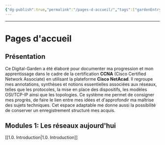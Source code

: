 ```yaml
---
{"dg-publish":true,"permalink":"/pages-d-accueil/","tags":["gardenEntry"]}
---
```


---
# Pages d'accueil

## Présentation
Ce Digital-Garden a été élaboré pour documenter ma progression et mon apprentissage dans le cadre de la certification **CCNA** (Cisco Certified Network Associate) en utilisant la plateforme **Cisco NetAcad**. 
Il regroupe mes annotations, synthèses et notions essentielles associées aux réseaux, telles que les protocoles, la mise en place des dispositifs, les modèles OSI/TCP-IP ainsi que les topologies. 
Ce système me permet de consigner mes progrès, de faire le lien entre mes idées et d'approfondir ma maîtrise des sujets techniques. Cet espace adaptable me donne aussi la possibilité de conserver un enregistrement structuré mes acquis.
## Modules 1: Les réseaux aujourd'hui
[[1.0. Introduction\|1.0. Introduction]]

